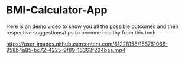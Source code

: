 # BMI-Calculator-App

Here is an demo video to show you all the possible outcomes and their respective suggestions/tips to become healthy from this tool:

https://user-images.githubusercontent.com/61228158/158761068-958b4a85-bc72-4225-9f89-16363f204baa.mp4

